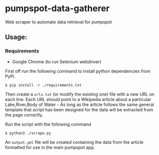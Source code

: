 # pumpspot-data-gatherer
Web scraper to automate data retrieval for pumpspot

## Usage:

### Requirements

- Google Chrome (to run Selenium webdriver)

First off run the following command to install python dependencies from PyPi.

```shell
$ pip install -r ./requirements.txt
```

Then create a `urls.txt` (or modify the existing one) file with a
new URL on each line. Each URL should point to a Wikipedia article
about a particular Lake,River,Body of Water - As long as the
article follows the same general template that script has been
designed for the data will be extracted from the page correctly.

Run the script with the following command

```shell
$ python3 ./scrape.py
```

An `output.yml` file will be created containing the data from the article
formatted for use in the main pumpspot app.
